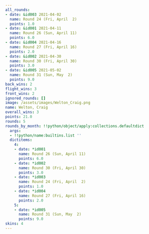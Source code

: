 ```yaml
---
all_rounds:
- date: &id003 2021-04-02
  name: Round 24 (Fri, April  2)
  points: 1.0
- date: &id001 2021-04-11
  name: Round 26 (Sun, April 11)
  points: 6.0
- date: &id004 2021-04-16
  name: Round 27 (Fri, April 16)
  points: 2.0
- date: &id002 2021-04-30
  name: Round 30 (Fri, April 30)
  points: 3.0
- date: &id005 2021-05-02
  name: Round 31 (Sun, May  2)
  points: 9.0
back_wins: 2
flight_wins: 3
front_wins: 2
ignored_rounds: []
image: /assets/images/Welton_Craig.png
name: Welton, Craig
overall_wins: 3
points: 21.0
rounds: 5
rounds_by_month: !!python/object/apply:collections.defaultdict
  args:
  - !!python/name:builtins.list ''
  dictitems:
    4:
    - date: *id001
      name: Round 26 (Sun, April 11)
      points: 6.0
    - date: *id002
      name: Round 30 (Fri, April 30)
      points: 3.0
    - date: *id003
      name: Round 24 (Fri, April  2)
      points: 1.0
    - date: *id004
      name: Round 27 (Fri, April 16)
      points: 2.0
    5:
    - date: *id005
      name: Round 31 (Sun, May  2)
      points: 9.0
skins: 4
---
```

